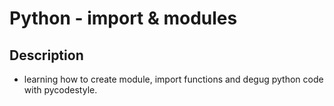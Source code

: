 # Python - import & modules

## Description
- learning how to create module, import functions and degug python code with pycodestyle.

